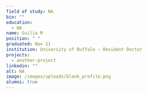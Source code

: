 ```yaml
---
field of study: NA
bio: ""
education:
  - NA
name: Guilia M
position: " "
graduated: Nov 21
institution: University of Buffalo – Resident Doctor
projects:
  - another-project
linkedin: ""
alt: NA
image: /images/uploads/blank_profile.png
alumni: true
---
```

